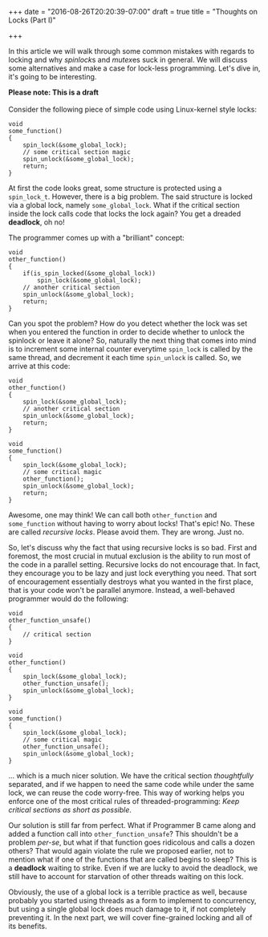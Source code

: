 +++
date = "2016-08-26T20:20:39-07:00"
draft = true
title = "Thoughts on Locks (Part I)"

+++

<!--
Table of Contents
-----------------

1) Recursive Locks                     (this)
2) seqlock_T
3) rwlock_t
4) RCU
5) Software Transactional Memory
6) Message-based approach
7) Conclusion

-->

<!-- TODO: fix spaces between functions in code blocks -->
In this article we will walk through some common mistakes with regards to
locking and why <i>spinlock</i>s and <i>mutex</i>es suck in general. We will
discuss some alternatives and make a case for lock-less programming. Let's dive
in, it's going to be interesting.
<!--more-->
<strong>Please note: This is a draft</strong><br /><br />
Consider the following piece of simple code using Linux-kernel style locks:
<pre><code class="c">void
some_function()
{
	spin_lock(&some_global_lock);
	// some critical section magic
	spin_unlock(&some_global_lock);
	return;
}
</code></pre>

At first the code looks great, some structure is protected using a
<code>spin_lock_t</code>. However, there is a big problem. The said structure
is locked via a global lock, namely <code>some_global_lock</code>. What if
the critical section inside the lock calls code that locks the lock again?
You get a dreaded <strong>deadlock</strong>, oh no!

The programmer comes up with a "brilliant" concept:
<pre><code class="c">void
other_function()
{
	if(is_spin_locked(&some_global_lock))
		spin_lock(&some_global_lock);
	// another critical section
	spin_unlock(&some_global_lock);
	return;
}
</code></pre>
Can you spot the problem? How do you detect whether the lock was set when you
entered the function in order to decide whether to unlock the spinlock or leave
it alone? So, naturally the next thing that comes into mind is to increment
some internal counter everytime <code>spin_lock</code> is called by the same
thread, and decrement it each time <code>spin_unlock</code> is called. So, we
arrive at this code:

<pre><code class="c">void
other_function()
{
	spin_lock(&some_global_lock);
	// another critical section
	spin_unlock(&some_global_lock);
	return;
}

void
some_function()
{
	spin_lock(&some_global_lock);
	// some critical magic
	other_function();
	spin_unlock(&some_global_lock);
	return;
}
</code></pre>
Awesome, one may think! We can call both <code>other_function</code> and
<code>some_function</code> without having to worry about locks! That's epic!
No. These are called <i>recursive locks</i>. Please avoid them. They are wrong.
Just no.

So, let's discuss why the fact that using recursive locks is so bad. First and
foremost, the most crucial in mutual exclusion is the ability to run most of
the code in a parallel setting. Recursive locks do not encourage that. In fact,
they encourage you to be lazy and just lock everything you need. That sort of
encouragement essentially destroys what you wanted in the first place, that is
your code won't be parallel anymore. Instead, a well-behaved programmer would
do the following:

<pre><code class="c">void
other_function_unsafe()
{
	// critical section
}

void
other_function()
{
	spin_lock(&some_global_lock);
	other_function_unsafe();
	spin_unlock(&some_global_lock);
}

void
some_function()
{
	spin_lock(&some_global_lock);
	// some critical magic
	other_function_unsafe();
	spin_unlock(&some_global_lock);
}
</code></pre>
... which is a much nicer solution. We have the critical section
<i>thoughtfully</i> separated, and if we happen to need the same code while
under the same lock, we can reuse the code worry-free. This way of working
helps you enforce one of the most critical rules of threaded-programming:
<i>Keep critical sections as short as possible</i>.

Our solution is still far from perfect. What if Programmer B came along and
added a function call into <code>other_function_unsafe</code>? This shouldn't
be a problem <i>per-se</i>, but what if that function goes ridicolous and calls
a dozen others? That would again violate the rule we proposed earlier, not to
mention what if one of the functions that are called begins to sleep? This is a
<strong>deadlock</strong> waiting to strike. Even if we are lucky to avoid the
deadlock, we still have to account for starvation of other threads waiting on
this lock.

Obviously, the use of a global lock is a terrible practice as well, because
probably you started using threads as a form to implement to concurrency, but
using a single global lock does much damage to it, if not completely preventing
it. In the next part, we will cover fine-grained locking and all of its
benefits.
